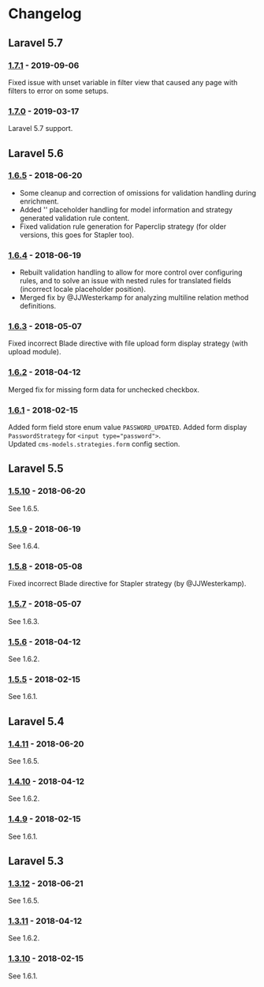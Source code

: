 # Changelog

## Laravel 5.7

### [1.7.1] - 2019-09-06

Fixed issue with unset variable in filter view that caused any page with filters to error on some setups.

### [1.7.0] - 2019-03-17

Laravel 5.7 support.

## Laravel 5.6

### [1.6.5] - 2018-06-20
- Some cleanup and correction of omissions for validation handling during enrichment.
- Added '<field>' placeholder handling for model information and strategy generated validation rule content.
- Fixed validation rule generation for Paperclip strategy (for older versions, this goes for Stapler too). 

### [1.6.4] - 2018-06-19
- Rebuilt validation handling to allow for more control over configuring rules, and to solve an issue with nested rules for translated fields (incorrect locale placeholder position).
- Merged fix by @JJWesterkamp for analyzing multiline relation method definitions.

### [1.6.3] - 2018-05-07
Fixed incorrect Blade directive with file upload form display strategy (with upload module).


### [1.6.2] - 2018-04-12
Merged fix for missing form data for unchecked checkbox. 


### [1.6.1] - 2018-02-15
Added form field store enum value `PASSWORD_UPDATED`.
Added form display `PasswordStrategy` for `<input type="password">`.  
Updated `cms-models.strategies.form` config section.


## Laravel 5.5

### [1.5.10] - 2018-06-20
See 1.6.5.

### [1.5.9] - 2018-06-19
See 1.6.4.

### [1.5.8] - 2018-05-08
Fixed incorrect Blade directive for Stapler strategy (by @JJWesterkamp).

### [1.5.7] - 2018-05-07
See 1.6.3.

### [1.5.6] - 2018-04-12
See 1.6.2.

### [1.5.5] - 2018-02-15
See 1.6.1.


## Laravel 5.4

### [1.4.11] - 2018-06-20
See 1.6.5.

### [1.4.10] - 2018-04-12
See 1.6.2.

### [1.4.9] - 2018-02-15
See 1.6.1.


## Laravel 5.3

### [1.3.12] - 2018-06-21
See 1.6.5.

### [1.3.11] - 2018-04-12
See 1.6.2.

### [1.3.10] - 2018-02-15
See 1.6.1.


[1.7.1]: https://github.com/czim/laravel-cms-models/compare/1.7.0...1.7.1

[1.7.0]: https://github.com/czim/laravel-cms-models/compare/1.6.5...1.7.0

[1.6.5]: https://github.com/czim/laravel-cms-models/compare/1.6.4...1.6.5
[1.6.4]: https://github.com/czim/laravel-cms-models/compare/1.6.3...1.6.4
[1.6.3]: https://github.com/czim/laravel-cms-models/compare/1.6.2...1.6.3
[1.6.2]: https://github.com/czim/laravel-cms-models/compare/1.6.1...1.6.2
[1.6.1]: https://github.com/czim/laravel-cms-models/compare/1.6.0...1.6.1

[1.5.10]: https://github.com/czim/laravel-cms-models/compare/1.5.9...1.5.10
[1.5.9]: https://github.com/czim/laravel-cms-models/compare/1.5.8...1.5.9
[1.5.8]: https://github.com/czim/laravel-cms-models/compare/1.5.7...1.5.8
[1.5.7]: https://github.com/czim/laravel-cms-models/compare/1.5.6...1.5.7
[1.5.6]: https://github.com/czim/laravel-cms-models/compare/1.5.5...1.5.6
[1.5.5]: https://github.com/czim/laravel-cms-models/compare/1.5.4...1.5.5

[1.4.11]: https://github.com/czim/laravel-cms-models/compare/1.4.10...1.4.11
[1.4.10]: https://github.com/czim/laravel-cms-models/compare/1.4.9...1.4.10
[1.4.9]: https://github.com/czim/laravel-cms-models/compare/1.4.8...1.4.9

[1.3.12]: https://github.com/czim/laravel-cms-models/compare/1.3.11...1.3.12
[1.3.11]: https://github.com/czim/laravel-cms-models/compare/1.3.10...1.3.11
[1.3.10]: https://github.com/czim/laravel-cms-models/compare/1.3.9...1.3.10
